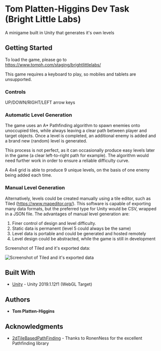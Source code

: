 # Tom Platten-Higgins Dev Task (Bright Little Labs)

A minigame built in Unity that generates it's own levels

## Getting Started

To load the game, please go to https://www.tomph.com/staging/brightlittlelabs/

This game requires a keyboard to play, so mobiles and tablets are unsupported.

### Controls

UP/DOWN/RIGHT/LEFT arrow keys

### Automatic Level Generation

The game uses an A* Pathfinding algorithm to spawn enemies onto unoccupied tiles, while always leaving a clear path between player and target objects.  Once a level is completed, an additional enemy is added and a brand new (random) level is generated.

This process is not perfect, as it can occasionally produce easy levels later in the game (a clear left-to-right path for example).  The algorithm would need further work in order to ensure a reliable difficulty curve.

A 4x4 grid is able to produce 9 unique levels, on the basis of one enemy being added each time.  

### Manual Level Generation

Alternatively, levels could be created manually using a tile editor, such as Tiled (https://www.mapeditor.org/).  This software is capable of exporting many data formats, but the preferred type for Unity would be CSV, wrapped in a JSON file.  The advantages of manual level generation are:

1.  Finer control of design and level difficulty.
2.  Static data is permanent (level 5 could always be the same)
3.  Level data is portable and could be generated and hosted remotely  
4.  Level design could be abstracted, while the game is still in development

Screenshot of Tiled and it's exported data:

![Screenshot of Tiled and it's exported data](https://www.tomph.com/staging/brightlittlelabs/Github/tiled_level_editor.png)

## Built With

* [Unity](http://www.unity3d.com) - Unity 2019.1.12f1 (WebGL Target)

## Authors

* **Tom Platten-Higgins**

## Acknowledgments

* [2dTileBasedPathFinding](https://github.com/RonenNess/UnityUtils/tree/master/Controls/PathFinding/2dTileBasedPathFinding) - Thanks to RonenNess for the excellent Pathfinding library

